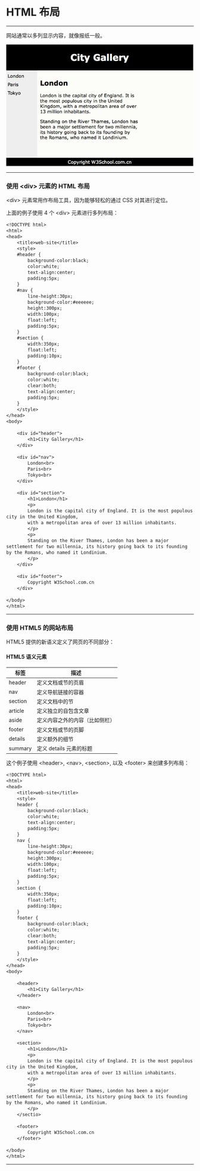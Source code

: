 # HTML 布局

---

网站通常以多列显示内容，就像报纸一般。

![layout](img/layout.png)

---

### 使用 &lt;div&gt; 元素的 HTML 布局

&lt;div&gt; 元素常用作布局工具，因为能够轻松的通过 CSS 对其进行定位。

上面的例子使用 4 个 &lt;div&gt; 元素进行多列布局：

```
<!DOCTYPE html>
<html>
<head>
	<title>web-site</title>
	<style>
	#header {
    	background-color:black;
    	color:white;
    	text-align:center;
    	padding:5px;
	}
	#nav {
    	line-height:30px;
    	background-color:#eeeeee;
    	height:300px;
    	width:100px;
    	float:left;
   	 	padding:5px; 
	}
	#section {
    	width:350px;
    	float:left;
    	padding:10px; 
	}
	#footer {
    	background-color:black;
    	color:white;
    	clear:both;
    	text-align:center;
    	padding:5px; 
	}
	</style>
</head>
<body>

	<div id="header">
		<h1>City Gallery</h1>
	</div>

	<div id="nav">
		London<br>
		Paris<br>
		Tokyo<br>
	</div>

	<div id="section">
		<h1>London</h1>
		<p>
		London is the capital city of England. It is the most populous city in the United Kingdom,
		with a metropolitan area of over 13 million inhabitants.
		</p>
		<p>
		Standing on the River Thames, London has been a major settlement for two millennia, its history going back to its founding by the Romans, who named it Londinium.
		</p>
	</div>

	<div id="footer">
		Copyright W3School.com.cn
	</div>

</body>
</html>
```

---

### 使用 HTML5 的网站布局

HTML5 提供的新语义定义了网页的不同部分：

#### HTML5 语义元素

| 标签 | 描述
|--------|-------------------
| header | 定义文档或节的页眉
| nav | 定义导航链接的容器
| section | 定义文档中的节
| article | 定义独立的自包含文章
| aside | 定义内容之外的内容（比如侧栏）
| footer | 定义文档或节的页脚
| details | 定义额外的细节
| summary | 定义 details 元素的标题

这个例子使用 &lt;header&gt;, &lt;nav&gt;, &lt;section&gt;, 以及 &lt;footer&gt; 来创建多列布局：

```
<!DOCTYPE html>
<html>
<head>
	<title>web-site</title>
	<style>
	header {
    	background-color:black;
    	color:white;
    	text-align:center;
    	padding:5px;
	}
	nav {
    	line-height:30px;
    	background-color:#eeeeee;
    	height:300px;
    	width:100px;
    	float:left;
   	 	padding:5px; 
	}
	section {
    	width:350px;
    	float:left;
    	padding:10px; 
	}
	footer {
    	background-color:black;
    	color:white;
    	clear:both;
    	text-align:center;
    	padding:5px; 
	}
	</style>
</head>
<body>

	<header>
		<h1>City Gallery</h1>
	</header>

	<nav>
		London<br>
		Paris<br>
		Tokyo<br>
	</nav>

	<section>
		<h1>London</h1>
		<p>
		London is the capital city of England. It is the most populous city in the United Kingdom,
		with a metropolitan area of over 13 million inhabitants.
		</p>
		<p>
		Standing on the River Thames, London has been a major settlement for two millennia, its history going back to its founding by the Romans, who named it Londinium.
		</p>
	</sectio>

	<footer>
		Copyright W3School.com.cn
	</footer>

</body>
</html>
```

---
